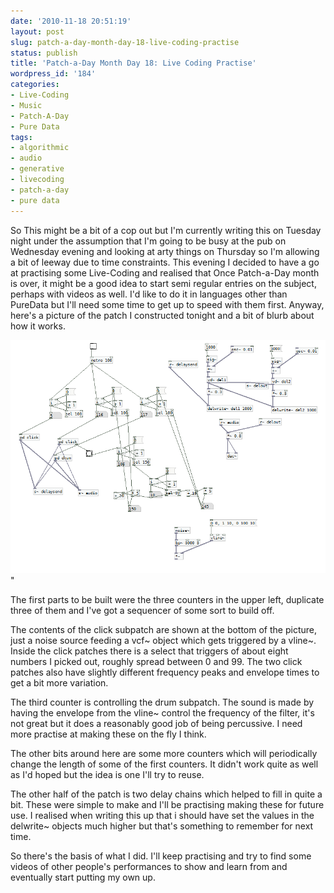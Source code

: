 ```yaml
---
date: '2010-11-18 20:51:19'
layout: post
slug: patch-a-day-month-day-18-live-coding-practise
status: publish
title: 'Patch-a-Day Month Day 18: Live Coding Practise'
wordpress_id: '184'
categories:
- Live-Coding
- Music
- Patch-A-Day
- Pure Data
tags:
- algorithmic
- audio
- generative
- livecoding
- patch-a-day
- pure data
---
```


So This might be a bit of a cop out but I'm currently writing this on Tuesday night under the assumption that I'm going to be busy at the pub on Wednesday evening and looking at arty things on Thursday so I'm allowing a bit of leeway due to time constraints. This evening I decided to have a go at practising some Live-Coding and realised that Once Patch-a-Day month is over, it might be a good idea to start semi regular entries on the subject, perhaps with videos as well. I'd like to do it in languages other than PureData but I'll need some time to get up to speed with them first. Anyway, here's a picture of the patch I constructed tonight and a bit of blurb about how it works.



![Live Coding Practise 16-11-2010](/a/2010-11-18-patch-a-day-month-day-18-live-coding-practise/16-11-2010.png)"

The first parts to be built were the three counters in the upper left, duplicate three of them and I've got a sequencer of some sort to build off.

The contents of the click subpatch are shown at the bottom of the picture, just a noise source feeding a vcf~ object which gets triggered by a vline~. Inside the click patches there is a select that triggers of about eight numbers I picked out, roughly spread between 0 and 99. The two click patches also have slightly different frequency peaks and envelope times to get a bit more variation.

The third counter is controlling the drum subpatch. The sound is made by having the envelope from the vline~ control the frequency of the filter, it's not great but it does a reasonably good job of being percussive. I need more practise at making these on the fly I think.

The other bits around here are some more counters which will periodically change the length of some of the first counters. It didn't work quite as well as I'd hoped but the idea is one I'll try to reuse.

The other half of the patch is two delay chains which helped to fill in quite a bit. These were simple to make and I'll be practising making these for future use. I realised when writing this up that i should have set the values in the delwrite~ objects much higher but that's something to remember for next time.

So there's the basis of what I did. I'll keep practising and try to find some videos of other people's performances to show and learn from and eventually start putting my own up.
